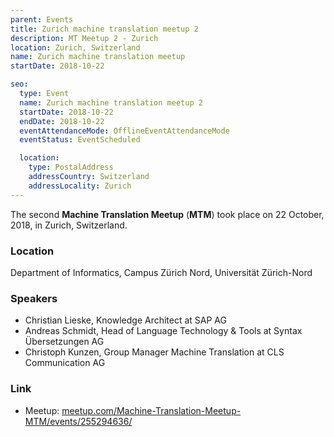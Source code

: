 ```yaml
---
parent: Events
title: Zurich machine translation meetup 2
description: MT Meetup 2 - Zurich
location: Zurich, Switzerland
name: Zurich machine translation meetup
startDate: 2018-10-22

seo:
  type: Event
  name: Zurich machine translation meetup 2
  startDate: 2018-10-22
  endDate: 2018-10-22
  eventAttendanceMode: OfflineEventAttendanceMode
  eventStatus: EventScheduled

  location:
    type: PostalAddress
    addressCountry: Switzerland
    addressLocality: Zurich
---
```


The second **Machine Translation Meetup** (**MTM**) took place on 22 October, 2018, in Zurich, Switzerland.

### Location

Department of Informatics, Campus Zürich Nord, Universität Zürich-Nord

### Speakers

- Christian Lieske, Knowledge Architect at SAP AG
- Andreas Schmidt, Head of Language Technology & Tools at Syntax Übersetzungen AG
- Christoph Kunzen, Group Manager Machine Translation at CLS Communication AG

### Link

- Meetup: [meetup.com/Machine-Translation-Meetup-MTM/events/255294636/](https://www.meetup.com/Machine-Translation-Meetup-MTM/events/255294636/)
